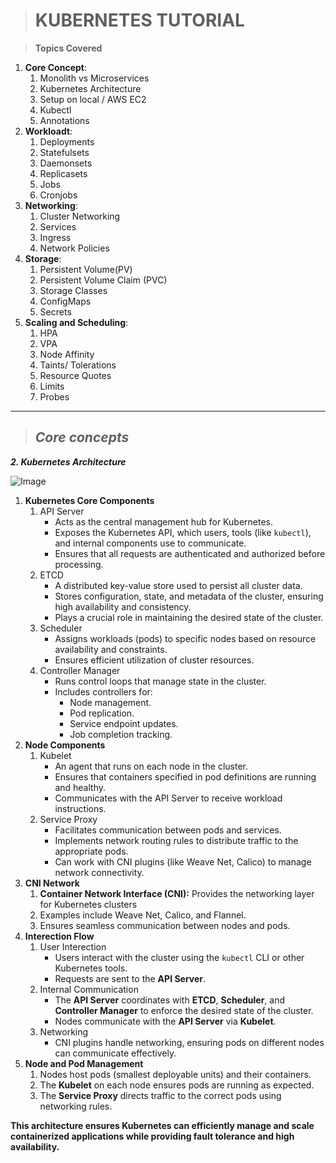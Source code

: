 > # KUBERNETES TUTORIAL

> **Topics Covered**

1.  **Core Concept**: 
    1.  Monolith vs Microservices
    2.  Kubernetes Architecture
    3.  Setup on local / AWS EC2
    4.  Kubectl
    5.  Annotations
2.  **Workloadt**:
    1.  Deployments
    2.  Statefulsets
    3.  Daemonsets
    4.  Replicasets
    5.  Jobs
    6.  Cronjobs
3.  **Networking**:
    1.  Cluster Networking
    2.  Services
    3.  Ingress
    4.  Network Policies
4.  **Storage**:
    1.  Persistent Volume(PV)
    2.  Persistent Volume Claim (PVC)
    3.  Storage Classes
    4.  ConfigMaps
    5.  Secrets
5.  **Scaling and Scheduling**:
    1.  HPA
    2.  VPA
    3.  Node Affinity
    4.  Taints/ Tolerations
    5.  Resource Quotes
    6.  Limits
    7.  Probes

---

> ## _**Core concepts**_

_**2\. Kubernetes Architecture**_

![Image]([https://lh3.googleusercontent.com/fife/ALs6j_E4l-3_uNJ3TqAuoSdDppiDKj55GH7KqqTGp3usCvjHjUXsc1R2wCM9Ys2u4THfwwmzf1g4pTxorsfQ6-ypE-qYl7bgnRlnp49YQ5NY4goRF2-4i8dqqzgLRBqeKdKXFgtns5JBsGrX9KejHES4DtNfQukHunSyX7WI-znVZigeFTygMnxJwWuXcFSfPEIShcT2du-FwCeIXpSKQHxVuvgB8ylTSmhtIQiSedVLwU7gmYJEpvOlerBOnuL8ncwby2WEtjVtc0uzVCkmj8qRTG3CT5ZgnOrGPBpcopOg8dtYyjMP5siAxTNfNqmaBTcuRz75uyPEorVyA7edehimRdR7MXoOSo5hUqAwkI6VPn9c927A_8aqEvY8AfT2hOZT_w6IzwQqVLFKphpP7ymFqIG4IefzP5_Av9DogZrczNrvSBE374jfYbRw8FIEhYvPaLHoURwS-hfATEdGMO7pq6X5EsQu7J2Y81MzfzfNh9zf3y1OMCKpeV6e42sgaKLNo7ESh9FtRiot069z_ncHgNPT0A61PKQ41dOThabxBrFwqUJC6JxmlgMut1rN2XK349fQzaouzFPvDsNgRtz-3uBkETpIGfh-80JDEDmxwtwkPqzbJfbu7_0HLyS3Q7Vmifv0tlGstzYUfdUZHpCUms76JXAZ0iLVtOiI_3S_p2KKNFJNxuN9mxTkZD_ixdX0RGHMmMctL3NVdxDzwhO-rxy8Kb36pGZE0uh1rclr31sUTpS8JfhkiYDpFarohs_pqdghx0L-5bGqUq1HsTV_CPRSRNn12k2G6sLjZhYykse9-k5hzZAq8Od4s7YVlPeqrwAHX9kE_3IaFgNXucHXZOPvioNl2jjzgSeZ_kaMfAUSkaTo-l7sAxfT8PPa0PnymmxknpUsV7B4H6c0ujfANNrJE-0bj9D7uWUVDl3fI6zSVyss0aCs5Fdb8BxVb2Z1wUrAQ5shrhazrZHiIDD5geGcli3tyfWlPlZR1BfMlHRcwhvoNsJ57StQgRJkdJhr6cy017PM_oY2ncX5_vGL8iGO8tK724-tNalHcVOBWwbUZiYsLrBARJNfK4u1v4-xU27VDbgMM-A8Gv3lpGS_YLV3uApNsaWIwirOSD0IV6aV0LO9_aqZS00a4H-_VK2F7IWa5AaqZkqoCGiksbFc0ZJj1c85OjOFEn69uZTL4KNhxczQ99CVlZuyRWp5K-woS8oCquHH49eZy7oFy0MhD0m1HXMYtAoIF_Rg24XYxGUq-f8cDkTwLANnAMWIMTmOtzt2TDvYzdkEDbNbW41awasX7jF8NNuGrv9udXDc9nv2AUQEeUTJjnpdo3Vty-P3h8n7ZKVycUxyZPFT4UDbqbNbflxLNgVoZHId-WEo3lJEIL1PxWjEVow_7sDTTvo60KYiuW_N7JuGOxCkqmoaMr-LDDc_Ij3R5l1j3MbTo8pRmPIxSRLQGgPaRmRyT1hYjCJ_vmJuXgiSKjXeI9h2tnyPeyBqKVTaSyirOHImPBgxihIUQjLl5yS7EfRZ_7K2pvxX8_AQm8lRxq1uS5A85xD6YZzTvXJTSOTye8dFsXsyxuvgy083HhL_6JwKJvMhMB4KiWiheMIjB9okw4GHFyUfeEuYQwkPCRH81gLsk_Rd-4RQ-uhCbrZLoLvTY9PSahRJ0Y5OpyC0GAIv12f6wgiwfYc=w1446-h917](https://lh3.googleusercontent.com/fife/ALs6j_E4l-3_uNJ3TqAuoSdDppiDKj55GH7KqqTGp3usCvjHjUXsc1R2wCM9Ys2u4THfwwmzf1g4pTxorsfQ6-ypE-qYl7bgnRlnp49YQ5NY4goRF2-4i8dqqzgLRBqeKdKXFgtns5JBsGrX9KejHES4DtNfQukHunSyX7WI-znVZigeFTygMnxJwWuXcFSfPEIShcT2du-FwCeIXpSKQHxVuvgB8ylTSmhtIQiSedVLwU7gmYJEpvOlerBOnuL8ncwby2WEtjVtc0uzVCkmj8qRTG3CT5ZgnOrGPBpcopOg8dtYyjMP5siAxTNfNqmaBTcuRz75uyPEorVyA7edehimRdR7MXoOSo5hUqAwkI6VPn9c927A_8aqEvY8AfT2hOZT_w6IzwQqVLFKphpP7ymFqIG4IefzP5_Av9DogZrczNrvSBE374jfYbRw8FIEhYvPaLHoURwS-hfATEdGMO7pq6X5EsQu7J2Y81MzfzfNh9zf3y1OMCKpeV6e42sgaKLNo7ESh9FtRiot069z_ncHgNPT0A61PKQ41dOThabxBrFwqUJC6JxmlgMut1rN2XK349fQzaouzFPvDsNgRtz-3uBkETpIGfh-80JDEDmxwtwkPqzbJfbu7_0HLyS3Q7Vmifv0tlGstzYUfdUZHpCUms76JXAZ0iLVtOiI_3S_p2KKNFJNxuN9mxTkZD_ixdX0RGHMmMctL3NVdxDzwhO-rxy8Kb36pGZE0uh1rclr31sUTpS8JfhkiYDpFarohs_pqdghx0L-5bGqUq1HsTV_CPRSRNn12k2G6sLjZhYykse9-k5hzZAq8Od4s7YVlPeqrwAHX9kE_3IaFgNXucHXZOPvioNl2jjzgSeZ_kaMfAUSkaTo-l7sAxfT8PPa0PnymmxknpUsV7B4H6c0ujfANNrJE-0bj9D7uWUVDl3fI6zSVyss0aCs5Fdb8BxVb2Z1wUrAQ5shrhazrZHiIDD5geGcli3tyfWlPlZR1BfMlHRcwhvoNsJ57StQgRJkdJhr6cy017PM_oY2ncX5_vGL8iGO8tK724-tNalHcVOBWwbUZiYsLrBARJNfK4u1v4-xU27VDbgMM-A8Gv3lpGS_YLV3uApNsaWIwirOSD0IV6aV0LO9_aqZS00a4H-_VK2F7IWa5AaqZkqoCGiksbFc0ZJj1c85OjOFEn69uZTL4KNhxczQ99CVlZuyRWp5K-woS8oCquHH49eZy7oFy0MhD0m1HXMYtAoIF_Rg24XYxGUq-f8cDkTwLANnAMWIMTmOtzt2TDvYzdkEDbNbW41awasX7jF8NNuGrv9udXDc9nv2AUQEeUTJjnpdo3Vty-P3h8n7ZKVycUxyZPFT4UDbqbNbflxLNgVoZHId-WEo3lJEIL1PxWjEVow_7sDTTvo60KYiuW_N7JuGOxCkqmoaMr-LDDc_Ij3R5l1j3MbTo8pRmPIxSRLQGgPaRmRyT1hYjCJ_vmJuXgiSKjXeI9h2tnyPeyBqKVTaSyirOHImPBgxihIUQjLl5yS7EfRZ_7K2pvxX8_AQm8lRxq1uS5A85xD6YZzTvXJTSOTye8dFsXsyxuvgy083HhL_6JwKJvMhMB4KiWiheMIjB9okw4GHFyUfeEuYQwkPCRH81gLsk_Rd-4RQ-uhCbrZLoLvTY9PSahRJ0Y5OpyC0GAIv12f6wgiwfYc=w1446-h917))

1.  **Kubernetes Core Components**
    1.  API Server
        *   Acts as the central management hub for Kubernetes.
        *   Exposes the Kubernetes API, which users, tools (like `kubectl`), and internal components use to communicate.
        *   Ensures that all requests are authenticated and authorized before processing.
    2.  ETCD
        *   A distributed key-value store used to persist all cluster data.
        *   Stores configuration, state, and metadata of the cluster, ensuring high availability and consistency.
        *   Plays a crucial role in maintaining the desired state of the cluster.
    3.  Scheduler
        *   Assigns workloads (pods) to specific nodes based on resource availability and constraints.
        *   Ensures efficient utilization of cluster resources.
    4.  Controller Manager
        *   Runs control loops that manage state in the cluster.
        *   Includes controllers for:
            *   Node management.
            *   Pod replication.
            *   Service endpoint updates.
            *   Job completion tracking.
2.  **Node Components**
    1.  Kubelet
        *   An agent that runs on each node in the cluster.
        *   Ensures that containers specified in pod definitions are running and healthy.
        *   Communicates with the API Server to receive workload instructions.
    2.  Service Proxy
        *   Facilitates communication between pods and services.
        *   Implements network routing rules to distribute traffic to the appropriate pods.
        *   Can work with CNI plugins (like Weave Net, Calico) to manage network connectivity.
3.  **CNI Network**
    1.  **Container Network Interface (CNI):** Provides the networking layer for Kubernetes clusters
    2.  Examples include Weave Net, Calico, and Flannel.
    3.  Ensures seamless communication between nodes and pods.
4.  **Interection Flow**
    1.  User Interection
        *   Users interact with the cluster using the `kubectl` CLI or other Kubernetes tools.
        *   Requests are sent to the **API Server**.
    2.  Internal Communication
        *   The **API Server** coordinates with **ETCD**, **Scheduler**, and **Controller Manager** to enforce the desired state of the cluster.
        *   Nodes communicate with the **API Server** via **Kubelet**.
    3.  Networking
        *   CNI plugins handle networking, ensuring pods on different nodes can communicate effectively.
5.  **Node and Pod Management**
    1.  Nodes host pods (smallest deployable units) and their containers.
    2.  The **Kubelet** on each node ensures pods are running as expected.
    3.  The **Service Proxy** directs traffic to the correct pods using networking rules.

**This architecture ensures Kubernetes can efficiently manage and scale containerized applications while providing fault tolerance and high availability.**
